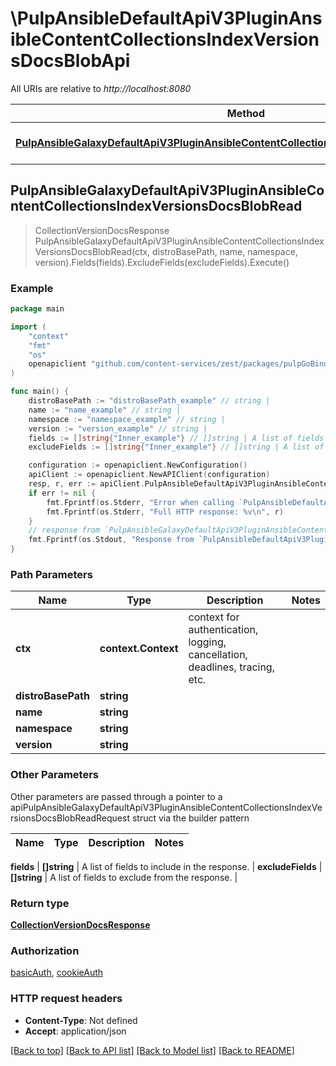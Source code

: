 # \PulpAnsibleDefaultApiV3PluginAnsibleContentCollectionsIndexVersionsDocsBlobApi

All URIs are relative to *http://localhost:8080*

Method | HTTP request | Description
------------- | ------------- | -------------
[**PulpAnsibleGalaxyDefaultApiV3PluginAnsibleContentCollectionsIndexVersionsDocsBlobRead**](PulpAnsibleDefaultApiV3PluginAnsibleContentCollectionsIndexVersionsDocsBlobApi.md#PulpAnsibleGalaxyDefaultApiV3PluginAnsibleContentCollectionsIndexVersionsDocsBlobRead) | **Get** /pulp_ansible/galaxy/default/api/v3/plugin/ansible/content/{distro_base_path}/collections/index/{namespace}/{name}/versions/{version}/docs-blob/ | 



## PulpAnsibleGalaxyDefaultApiV3PluginAnsibleContentCollectionsIndexVersionsDocsBlobRead

> CollectionVersionDocsResponse PulpAnsibleGalaxyDefaultApiV3PluginAnsibleContentCollectionsIndexVersionsDocsBlobRead(ctx, distroBasePath, name, namespace, version).Fields(fields).ExcludeFields(excludeFields).Execute()





### Example

```go
package main

import (
    "context"
    "fmt"
    "os"
    openapiclient "github.com/content-services/zest/packages/pulpGoBinding"
)

func main() {
    distroBasePath := "distroBasePath_example" // string | 
    name := "name_example" // string | 
    namespace := "namespace_example" // string | 
    version := "version_example" // string | 
    fields := []string{"Inner_example"} // []string | A list of fields to include in the response. (optional)
    excludeFields := []string{"Inner_example"} // []string | A list of fields to exclude from the response. (optional)

    configuration := openapiclient.NewConfiguration()
    apiClient := openapiclient.NewAPIClient(configuration)
    resp, r, err := apiClient.PulpAnsibleDefaultApiV3PluginAnsibleContentCollectionsIndexVersionsDocsBlobApi.PulpAnsibleGalaxyDefaultApiV3PluginAnsibleContentCollectionsIndexVersionsDocsBlobRead(context.Background(), distroBasePath, name, namespace, version).Fields(fields).ExcludeFields(excludeFields).Execute()
    if err != nil {
        fmt.Fprintf(os.Stderr, "Error when calling `PulpAnsibleDefaultApiV3PluginAnsibleContentCollectionsIndexVersionsDocsBlobApi.PulpAnsibleGalaxyDefaultApiV3PluginAnsibleContentCollectionsIndexVersionsDocsBlobRead``: %v\n", err)
        fmt.Fprintf(os.Stderr, "Full HTTP response: %v\n", r)
    }
    // response from `PulpAnsibleGalaxyDefaultApiV3PluginAnsibleContentCollectionsIndexVersionsDocsBlobRead`: CollectionVersionDocsResponse
    fmt.Fprintf(os.Stdout, "Response from `PulpAnsibleDefaultApiV3PluginAnsibleContentCollectionsIndexVersionsDocsBlobApi.PulpAnsibleGalaxyDefaultApiV3PluginAnsibleContentCollectionsIndexVersionsDocsBlobRead`: %v\n", resp)
}
```

### Path Parameters


Name | Type | Description  | Notes
------------- | ------------- | ------------- | -------------
**ctx** | **context.Context** | context for authentication, logging, cancellation, deadlines, tracing, etc.
**distroBasePath** | **string** |  | 
**name** | **string** |  | 
**namespace** | **string** |  | 
**version** | **string** |  | 

### Other Parameters

Other parameters are passed through a pointer to a apiPulpAnsibleGalaxyDefaultApiV3PluginAnsibleContentCollectionsIndexVersionsDocsBlobReadRequest struct via the builder pattern


Name | Type | Description  | Notes
------------- | ------------- | ------------- | -------------




 **fields** | **[]string** | A list of fields to include in the response. | 
 **excludeFields** | **[]string** | A list of fields to exclude from the response. | 

### Return type

[**CollectionVersionDocsResponse**](CollectionVersionDocsResponse.md)

### Authorization

[basicAuth](../README.md#basicAuth), [cookieAuth](../README.md#cookieAuth)

### HTTP request headers

- **Content-Type**: Not defined
- **Accept**: application/json

[[Back to top]](#) [[Back to API list]](../README.md#documentation-for-api-endpoints)
[[Back to Model list]](../README.md#documentation-for-models)
[[Back to README]](../README.md)


